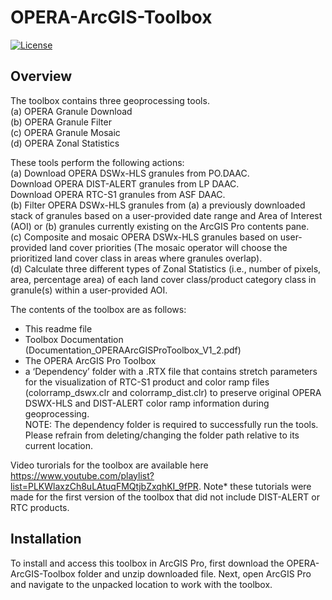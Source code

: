 # OPERA-ArcGIS-Toolbox
[![License](https://img.shields.io/badge/License-Apache_2.0-blue.svg)](https://opensource.org/licenses/Apache-2.0)
## Overview
The toolbox contains three geoprocessing tools.   
(a)	OPERA Granule Download  
(b)	OPERA Granule Filter  
(c)	OPERA Granule Mosaic  
(d) OPERA Zonal Statistics

These tools perform the following actions:  
(a)	Download OPERA DSWx-HLS granules from PO.DAAC.  
    Download OPERA DIST-ALERT granules from LP DAAC.  
    Download OPERA RTC-S1 granules from ASF DAAC.  
(b)	Filter OPERA DSWx-HLS granules from (a) a previously downloaded stack of granules based on a user-provided date range and Area of Interest (AOI) or (b) granules currently existing on the ArcGIS Pro contents pane.   
(c)	Composite and mosaic OPERA DSWx-HLS granules based on user-provided land cover priorities (The mosaic operator will choose the prioritized land cover class in areas where granules overlap).  
(d) Calculate three different types of Zonal Statistics (i.e., number of pixels, area, percentage area) of each land cover class/product category class in granule(s) within a user-provided AOI.   

The contents of the toolbox are as follows: 
-	This readme file
-	Toolbox Documentation (Documentation_OPERAArcGISProToolbox_V1_2.pdf)
-	The OPERA ArcGIS Pro Toolbox  
-	a ‘Dependency’ folder with a .RTX file that contains stretch parameters for the visualization of RTC-S1 product and color ramp files (colorramp_dswx.clr and colorramp_dist.clr) to preserve original OPERA DSWX-HLS and DIST-ALERT color ramp information during geoprocessing.  
NOTE: The dependency folder is required to successfully run the tools. Please refrain from deleting/changing the folder path relative to its current location.  

Video turorials for the toolbox are available here https://www.youtube.com/playlist?list=PLKWlaxzCh8uLAtuqFMQtjbZxqhKI_9fPR. Note* these tutorials were made for the first version of the toolbox that did not include DIST-ALERT or RTC products.

## Installation
To install and access this toolbox in ArcGIS Pro, first download the OPERA-ArcGIS-Toolbox folder and unzip downloaded file. Next, open ArcGIS Pro and navigate to the unpacked location to work with the toolbox.
